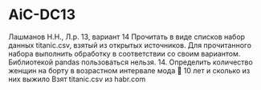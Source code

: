 # AiC-DC13
Лашманов Н.Н., Л.р. 13, вариант 14
Прочитать в виде списков набор данных titanic.csv, взятый из открытых источников. Для прочитанного набора выполнить обработку в соответствии со своим вариантом. Библиотекой pandas пользоваться нельзя.
14.	Определить количество женщин на борту в возрастном интервале мода  10 лет и сколько из них выжило
Взят titanic.csv из habr.com
